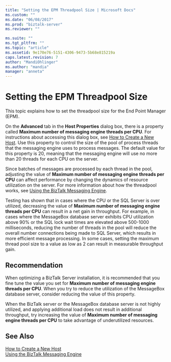 ```yaml
---
title: "Setting the EPM Threadpool Size | Microsoft Docs"
ms.custom: ""
ms.date: "06/08/2017"
ms.prod: "biztalk-server"
ms.reviewer: ""

ms.suite: ""
ms.tgt_pltfrm: ""
ms.topic: "article"
ms.assetid: 9e170e76-5151-4306-9473-5b68e815219a
caps.latest.revision: 7
author: "MandiOhlinger"
ms.author: "mandia"
manager: "anneta"
---
```

# Setting the EPM Threadpool Size
This topic explains how to set the threadpool size for the End Point Manager (EPM).  
  
 On the **Advanced** tab in the **Host Properties** dialog box, there is a property called **Maximum number of messaging engine threads per CPU**. For instructions about accessing this dialog box, see [How to Create a New Host](../core/how-to-create-a-new-host.md). Use this property to control the size of the pool of process threads that the messaging engine uses to process messages. The default value for this property is 20, meaning that the messaging engine will use no more than 20 threads for each CPU on the server.  
  
 Since batches of messages are processed by each thread in the pool, adjusting the value of **Maximum number of messaging engine threads per CPU** can affect performance by changing the dynamics of resource utilization on the server. For more information about how the threadpool works, see [Using the BizTalk Messaging Engine](../core/using-the-biztalk-messaging-engine.md).  
  
 Testing has shown that in cases where the CPU or the SQL Server is over utilized, decreasing the value of **Maximum number of messaging engine threads per CPU** can result in a net gain in throughput. For example, in cases where the MessageBox database server exhibits CPU utilization above 90% or the SQL lock wait times are elevated above 500-1000 milliseconds, reducing the number of threads in the pool will reduce the overall number connections being made to SQL Server, which results in more efficient message processing. In some cases, setting the maximum thread pool size to a value as low as 2 can result in measurable throughput gain.  
  
## Recommendation  
 When optimizing a BizTalk Server installation, it is recommended that you fine tune the value you set for **Maximum number of messaging engine threads per CPU**.  When you try to reduce the utilization of the MessageBox database server, consider reducing the value of this property.  
  
 When the BizTalk server or the MessageBox database server is not highly utilized, and applying additional load does not result in additional throughput, try increasing the value of **Maximum number of messaging engine threads per CPU** to take advantage of underutilized resources.  
  
## See Also  
 [How to Create a New Host](../core/how-to-create-a-new-host.md)   
 [Using the BizTalk Messaging Engine](../core/using-the-biztalk-messaging-engine.md)